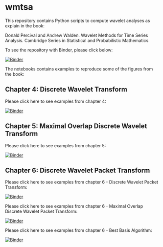 # wmtsa

This repository contains Python scripts to compute wavelet analyses as explain in the book:

Donald Percival and Andrew Walden. Wavelet Methods for Time Series Analysis. Cambridge Series in Statistical and Probabilistic Mathematics

To see the repository with Binder, please click below:

[![Binder](https://mybinder.org/badge_logo.svg)](https://mybinder.org/v2/gh/ArianeDucellier/wmtsa/master)

The notebooks contains examples to reproduce some of the figures from the book:

## Chapter 4: Discrete Wavelet Transform

Please click here to see examples from chapter 4:

[![Binder](https://mybinder.org/badge_logo.svg)](https://mybinder.org/v2/gh/ArianeDucellier/wmtsa/master?filepath=notebooks%2Fchapter4.ipynb)

## Chapter 5: Maximal Overlap Discrete Wavelet Transform

Please click here to see examples from chapter 5:

[![Binder](https://mybinder.org/badge_logo.svg)](https://mybinder.org/v2/gh/ArianeDucellier/wmtsa/master?filepath=notebooks%2Fchapter5.ipynb)

## Chapter 6: Discrete Wavelet Packet Transform

Please click here to see examples from chapter 6 - Discrete Wavelet Packet Transform:

[![Binder](https://mybinder.org/badge_logo.svg)](https://mybinder.org/v2/gh/ArianeDucellier/wmtsa/master?filepath=notebooks%2Fchapter6a.ipynb)

Please click here to see examples from chapter 6 - Maximal Overlap Discrete Wavelet Packet Transform:

[![Binder](https://mybinder.org/badge_logo.svg)](https://mybinder.org/v2/gh/ArianeDucellier/wmtsa/master?filepath=notebooks%2Fchapter6b.ipynb)

Please click here to see examples from chapter 6 - Best Basis Algorithm:

[![Binder](https://mybinder.org/badge_logo.svg)](https://mybinder.org/v2/gh/ArianeDucellier/wmtsa/master?filepath=notebooks%2Fchapter6c.ipynb)
